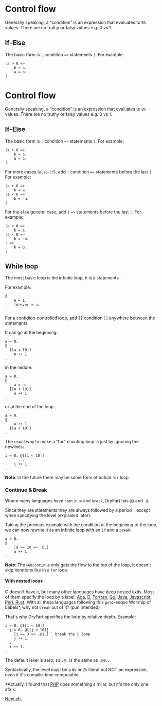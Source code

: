 
# Control flow

Generally speaking, a "condition" is an expression that evaluates to `B%` values.
There are no truthy or falsy values e.g. 0 vs 1.

## If-Else

The basic form is `[` condition `=>` statements `]`. For example:

```
[a > 0 =>
    b = a.
    a = b.
]
```

# Control flow

Generally speaking, a "condition" is an expression that evaluates to `B%` values.
There are no truthy or falsy values e.g. 0 vs 1.

## If-Else

The basic form is `[` condition `=>` statements `]`. For example:

```
[a > 0 =>
    b = a.
    a = b.
]
```

For more cases (`else-if`), add `|` condition `=>` statements before the last
`]`. For example:

```
[a > 0 =>
    b = a.
|a < 0 =>
    b = -a.
]
```

For the `else` general case, add `|` `=>` statements before the last `]`. For
example:

```
[a > 0 =>
    b = a.
|a < 0 =>
    b = -a.
| =>
    b = 0.
]
```

## While loop

The most basic loop is the infinite loop, it is `@` statements `.`

For example:

```
@
    a = 1.
    forever = a.
.
```

For a contidion-controlled loop, add `[[` condition `]]` anywhere between the statements.

It can go at the beginning:

```
a = 0.
@
  [[a < 10]]
    a ++ 1.
.
```

in the middle:

```
a = 0.
@
    a = a.
  [[a < 10]]
    a ++ 1.
.
```

or at the end of the loop

```
a = 0.
@
    a ++ 1.
  [[a < 10]]
.
```

The usual way to make a "for" counting loop is just by ignoring the newlines:

```
i = 0. @[[i < 10]]
    ` ...
    i ++ 1.
.
```

**Note**: In the future there may be some form of actual `for` loop.

### Continue & Break

Where many languages have `continue` and `break`, DryFart has `@@` and `.@`.

Since they are statements they are always followed by a period `.` except when specifying the level (explained later).

Taking the previous example with the condition at the beginning of the loop, we can now rewrite it as an infinite loop with an `if` and a `break`:

```
a = 0.
@
    [a >= 10 => .@.]
    a ++ 1.
.
```

**Note**: The `@@`/`continue` only gets the flow to the top of the loop, it doesn't skip iterations like in a `for` loop.

#### With nested loops

C doesn't have it, but many other languages have deep nested exits. Most of them specify the loop by a label: [Ada](https://www.adaic.org/resources/add_content/standards/05aarm/html/AA-5-7.html), [D](https://tour.dlang.org/tour/en/basics/loops), [Fortran](https://www.tutorialspoint.com/fortran/fortran_exit.htm), [Go](https://www.ardanlabs.com/blog/2013/11/label-breaks-in-go.html), [Java](https://www.tutorialspoint.com/break-continue-and-label-in-Java-loop), [Javascript](https://developer.mozilla.org/en-US/docs/Web/JavaScript/Reference/Statements/label), [Perl](https://www.perltutorial.org/perl-last/), [Rust](https://doc.rust-lang.org/rust-by-example/flow_control/loop/nested.html). With all these languages following this `goto`-esque Worship of Labels*, why not `break` out of it? (pun intended)

That's why DryFart specifies the loop by relative depth. Example:

```
i = 0. @[[i < 10]]
  j = 0. @[[j < 10]]
    [j == 3 => .@1.] ` break the i loop
    j ++ 1.
  .
  i ++ 1.
.
```

The default level is zero, so `.@.` is the same as `.@0.`.

Syntactically, the level must be a `N%` or `Z%` literal but NOT an expression, even if it's compile-time computable.

*Actually, I found that [PHP](https://www.slingacademy.com/article/php-using-break-and-continue-in-loops) does something similar, but it's the only one afaik.

[Next ch.](funcs_n_procs.md)


